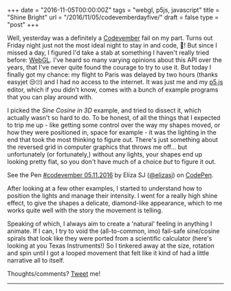 +++
date = "2016-11-05T00:00:00Z"
tags = "webgl, p5js, javascript"
title = "Shine Bright"
url = "/2016/11/05/codevemberdayfive/"
draft = false
type = "post"
+++

Well, yesterday was a definitely a [Codevember](http://codevember.xyz/) fail on my part. Turns out Friday night just not the most ideal night to stay in and code, 🍻! But since I missed a day, I figured I'd take a stab at something I haven't really tried before: [WebGL](https://github.com/processing/p5.js/wiki/Getting-started-with-WebGL-in-p5). I've heard so many varying opinions about this API over the years, that I've never quite found the courage to try to use it. But today I finally got my chance: my flight to Paris was delayed by two hours (thanks easyjet 😒🙄) and I had no access to the internet. It was just me and my [p5.js](http://p5js.org/) editor, which if you didn't know, comes with a bunch of example programs that you can play around with.

I picked the _Sine Cosine in 3D_ example, and tried to dissect it, which actually wasn't so hard to do. To be honest, of all the things that I expected to trip me up - like getting some control over the way my shapes moved, or how they were positioned in, space for example - it was the lighting in the end that took the most thinking to figure out. There's just something about the reversed grid in computer graphics that throws me off... but unfortunately (or fortunately,) without any lights, your shapes end up looking pretty flat, so you don't have much of a choice _but_ to figure it out.

<p data-height="665" data-theme-id="light" data-slug-hash="Wobwyv" data-default-tab="js" data-user="elizasj" data-embed-version="2" data-pen-title="#codevember 05.11.2016" class="codepen">See the Pen <a href="http://codepen.io/elizasj/pen/Wobwyv/">#codevember 05.11.2016</a> by Eliza SJ (<a href="http://codepen.io/elizasj">@elizasj</a>) on <a href="http://codepen.io">CodePen</a>.</p>
<script src="https://production-assets.codepen.io/assets/embed/ei.js"></script>

After looking at a few other examples, I started to understand how to position the lights and manage their intensity. I went for a really high shine effect, to give the shapes a delicate, diamond-like appearance, which to me works quite well with the story the movement is telling.

Speaking of which, I always aim to create a 'natural' feeling in anything I animate. If I can, I try to void the (all-to-common, imo) fail-safe sine/cosine spirals that look like they were ported from a scientific calculator (here's looking at you Texas Instruments!) So I tinkered away at the size, rotation and spin until I got a looped movement that felt like it kind of had a little narrative all to itself.

Thoughts/comments? [Tweet](https://twitter.com/iamelizasj) me!

---
